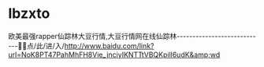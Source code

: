 # lbzxto
欧美最强rapper仙踪林大豆行情,大豆行情网在线仙踪林----------------------------🤗🤗点/此/进/入/http://www.baidu.com/link?url=NoK8PT47PahMhFH8Vie_jnciyIKNTTtVBQKpill6udK&amp;wd
